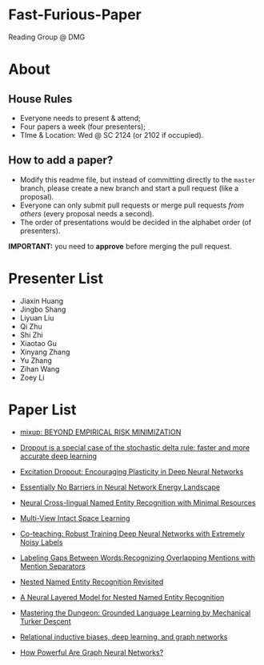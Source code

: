 # Fast-Furious-Paper
Reading Group @ DMG

# About

## House Rules
- Everyone needs to present & attend;
- Four papers a week (four presenters);
- TIme & Location: Wed @ SC 2124 (or 2102 if occupied).

## How to add a paper?
- Modify this readme file, but instead of committing directly to the `master` branch, please create a new branch and start a pull request (like a proposal).
- Everyone can only submit pull requests or merge pull requests *from others* (every proposal needs a second).
- The order of presentations would be decided in the alphabet order (of presenters).

**IMPORTANT:** you need to **approve** before merging the pull request.

# Presenter List

- Jiaxin Huang
- Jingbo Shang
- Liyuan Liu
- Qi Zhu
- Shi Zhi
- Xiaotao Gu
- Xinyang Zhang
- Yu Zhang
- Zihan Wang
- Zoey Li

# Paper List

- [mixup: BEYOND EMPIRICAL RISK MINIMIZATION](https://arxiv.org/pdf/1710.09412.pdf)
- [Dropout is a special case of the stochastic delta rule: faster and more accurate deep learning](https://arxiv.org/pdf/1808.03578.pdf)
- [Excitation Dropout: Encouraging Plasticity in Deep Neural Networks](https://openreview.net/pdf?id=H1xQSjCqFQ)
- [Essentially No Barriers in Neural Network Energy Landscape](https://arxiv.org/pdf/1803.00885.pdf)
- [Neural Cross-lingual Named Entity Recognition with Minimal Resources](https://arxiv.org/pdf/1808.09861.pdf)
- [Multi-View Intact Space Learning](https://ieeexplore.ieee.org/stamp/stamp.jsp?tp=&arnumber=7072521)
- [Co-teaching: Robust Training Deep Neural Networks with Extremely Noisy Labels](https://arxiv.org/abs/1804.06872)
- [Labeling Gaps Between Words:Recognizing Overlapping Mentions with Mention Separators](http://www.statnlp.org/research/ie/emnlp2017-mention-separators.pdf)
- [Nested Named Entity Recognition Revisited](http://aclweb.org/anthology/N18-1079)
- [A Neural Layered Model for Nested Named Entity Recognition](http://aclweb.org/anthology/N18-1131)
- [Mastering the Dungeon: Grounded Language Learning by Mechanical Turker Descent](https://arxiv.org/abs/1711.07950)

- [Relational inductive biases, deep learning, and graph networks](https://arxiv.org/pdf/1806.01261.pdf)
- [How Powerful Are Graph Neural Networks?](https://arxiv.org/abs/1810.00826)
